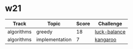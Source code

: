 # w21

Track | Topic | Score | Challenge
----- | ----- | ----- | ---------
algorithms|greedy|   18|[luck-balance](./algorithms/greedy/luck-balance/)
algorithms|implementation|    7|[kangaroo](./algorithms/implementation/kangaroo/)
